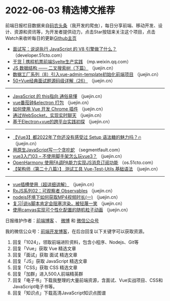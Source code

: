 # 2022-06-03 精选博文推荐

前端日报栏目数据来自[码农头条](http://hao.caibaojian.com.cn/)（我开发的爬虫），每日分享前端、移动开发、设计、资源和资讯等，为开发者提供动力，点击Star按钮来关注这个项目，点击Watch来收听每日的更新[Github主页](https://github.com/kujian/frontendDaily)
* [面试写：说说执行 JavaScript 的 V8 引擎做了什么？](https://developer.51cto.com/article/710631.html) （developer.51cto.com）
* [干货 | 携程机票前端Svelte生产实践](https://mp.weixin.qq.com/s?__biz=MjM5MDI3MjA5MQ==&mid=2697272883&idx=2&sn=23e765dfde551cd0ab7dbc1700202d71) （mp.weixin.qq.com）
* [JS 数据结构 —— 二叉搜索树（下篇）](https://juejin.cn/post/7104476704797622285) （juejin.cn）
* [数据工厂系列（8）引入vue-admin-template初始化前端项目](https://juejin.cn/post/7104568019010977822) （juejin.cn）
* [50+Vue经典面试题源码级详解（26）](https://juejin.cn/post/7104475937621671967) （juejin.cn）

***
* [JavaScript 的 this指向 通俗易懂](https://juejin.cn/post/7104566070618357767) （juejin.cn）
* [vue番茄钟&amp;electron 打包](https://juejin.cn/post/7104473303577804837) （juejin.cn）
* [如何使用 Vue 开发 Chrome 插件](https://juejin.cn/post/7104552702427791391) （juejin.cn）
* [通过WebSocket，实现实时聊天](https://juejin.cn/post/7104463017555558413) （juejin.cn）
* [基于Electron+vue的跨平台实践初探](https://juejin.cn/post/7104551668473135117) （juejin.cn）

***
* [【Vue3】都2022年了你还没有感受过 Setup 语法糖的魅力吗？🔥](https://juejin.cn/post/7104451920974053406) （juejin.cn）
* [用原生JavaScript写一个贪吃蛇](https://segmentfault.com/a/1190000041933671) （segmentfault.com）
* [vue3入门03 &#8211; 不使用脚手架怎么玩vue3？](https://juejin.cn/post/7104445203435487239) （juejin.cn）
* [OpenHarmony 使用FA调PA能力实现JS消息订阅功能](https://os.51cto.com/article/710647.html) （os.51cto.com）
* [【架构师（第二十八篇）】 测试工具 Vue-Test-Utils 基础语法](https://juejin.cn/post/7104437313064665096) （juejin.cn）

***
* [vue插槽使用（超详细讲解）](https://juejin.cn/post/7104520587380260901) （juejin.cn）
* [RxJS系列02：可观察者 Observables](https://juejin.cn/post/7104410124004900871) （juejin.cn）
* [nodejs环境下如何获取MP4视频时长(一)](https://juejin.cn/post/7104516350210473998) （juejin.cn）
* [复习|说js脚本肯定会阻塞渲染，被轻蔑一笑](https://juejin.cn/post/7104289358089617438) （juejin.cn）
* [使用canvas实现可个性化配置的随机粒子动画](https://juejin.cn/post/7104508200023490596) （juejin.cn）

日报维护作者：[前端博客](http://caibaojian.com.cn/) 、 [微博](http://weibo.com/kujian) 和 [微信公众号](https://open.weixin.qq.com/qr/code?username=caibaojian_com)

我的微信公众号：[前端开发博客](https://open.weixin.qq.com/qr/code?username=caibaojian_com)，在后台回复以下关键字可以获取资源。

1. 回复「1024」，领取前端进阶资料，包含小程序、Nodejs、Git等
2. 回复「Vue」获取 Vue 精选文章
3. 回复「面试」获取 面试 精选文章
4. 回复「JS」获取 JavaScript 精选文章
5. 回复「CSS」获取 CSS 精选文章
6. 回复「加群」进入500人前端精英群
7. 回复「电子书」下载我整理的大量前端资源，含面试、Vue实战项目、CSS和JavaScript电子书等。
8. 回复「知识点」下载高清JavaScript知识点图谱